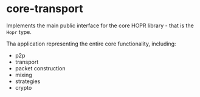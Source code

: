 # core-transport

Implements the main public interface for the core HOPR library - that is the `Hopr` type.

Tha application representing the entire core functionality, including:

- p2p
- transport
- packet construction
- mixing
- strategies
- crypto
